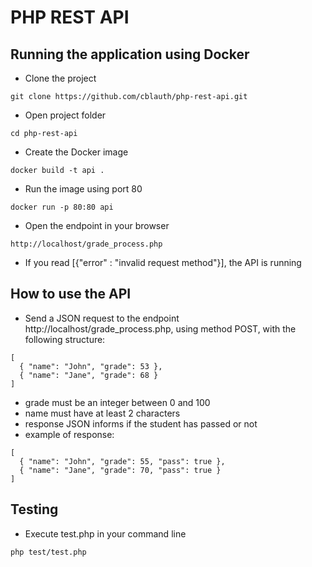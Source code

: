 # PHP REST API

## Running the application using Docker

* Clone the project
```
git clone https://github.com/cblauth/php-rest-api.git
```
* Open project folder
```
cd php-rest-api
```
* Create the Docker image
```
docker build -t api .
```
* Run the image using port 80
```
docker run -p 80:80 api
```
 * Open the endpoint in your browser
```
http://localhost/grade_process.php
```
* If you read [{"error" : "invalid request method"}], the API is running


## How to use the API
* Send a JSON request to the endpoint http://localhost/grade_process.php, using method POST, with the following structure: 
```
[
  { "name": "John", "grade": 53 },
  { "name": "Jane", "grade": 68 }
]
```
* grade must be an integer between 0 and 100
* name must have at least 2 characters
* response JSON informs if the student has passed or not
* example of response:
```
[
  { "name": "John", "grade": 55, "pass": true },
  { "name": "Jane", "grade": 70, "pass": true }
]
```

## Testing

* Execute test.php in your command line
```
php test/test.php
```